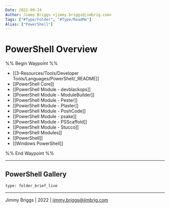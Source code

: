 ```yaml
---
Date: 2022-09-24
Author: Jimmy Briggs <jimmy.briggs@jimbrig.com>
Tags: ["#Type/Folder", "#Type/ReadMe"]
Alias: ["PowerShell"]
---
```


# PowerShell Overview

%% Begin Waypoint %%
- [[3-Resources/Tools/Developer Tools/Languages/PowerShell/_README]]
- [[PowerShell Core]]
- [[PowerShell Module - devblackops]]
- [[PowerShell Module - ModuleBuilder]]
- [[PowerShell Module - Pester]]
- [[PowerShell Module - Plaster]]
- [[PowerShell Module - PoshCode]]
- [[PowerShell Module - psake]]
- [[PowerShell Module - PSScaffold]]
- [[PowerShell Module - Stucco]]
- [[PowerShell Modules]]
- [[PowerShell]]
- [[Windows PowerShell]]

%% End Waypoint %%

***

## PowerShell Gallery

 
```ccard
type: folder_brief_live
```
 

***

Jimmy Briggs | 2022 | <jimmy.briggs@jimbrig.com>



